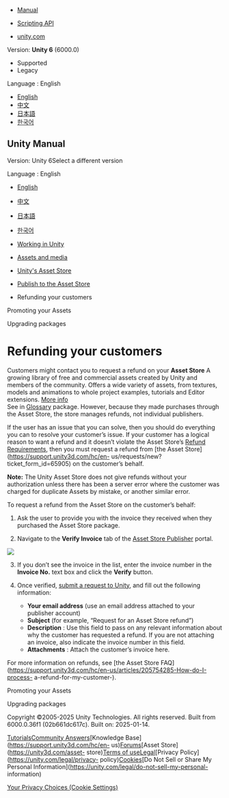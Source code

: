 [](https://docs.unity3d.com)

  * [Manual](../Manual/index.html)
  * [Scripting API](../ScriptReference/index.html)

  * [unity.com](https://unity.com/)

Version: **Unity 6** (6000.0)

  * Supported
  * Legacy

Language : English

  * [English](/Manual/AssetStoreRefunding.html)
  * [中文](/cn/current/Manual/AssetStoreRefunding.html)
  * [日本語](/ja/current/Manual/AssetStoreRefunding.html)
  * [한국어](/kr/current/Manual/AssetStoreRefunding.html)

[](https://docs.unity3d.com)

## Unity Manual

Version: Unity 6Select a different version

Language : English

  * [English](/Manual/AssetStoreRefunding.html)
  * [中文](/cn/current/Manual/AssetStoreRefunding.html)
  * [日本語](/ja/current/Manual/AssetStoreRefunding.html)
  * [한국어](/kr/current/Manual/AssetStoreRefunding.html)

  * [Working in Unity](working-in-unity.html)
  * [Assets and media](assets-and-media.html)
  * [Unity's Asset Store](AssetStore.html)
  * [Publish to the Asset Store](AssetStorePublishing.html)
  * Refunding your customers

[](AssetStorePromotion.html)

Promoting your Assets

[](AssetStoreUpgrade.html)

Upgrading packages

# Refunding your customers

Customers might contact you to request a refund on your **Asset Store** A
growing library of free and commercial assets created by Unity and members of
the community. Offers a wide variety of assets, from textures, models and
animations to whole project examples, tutorials and Editor extensions. [More
info](AssetStore.html)  
See in [Glossary](Glossary.html#AssetStore) package. However, because they
made purchases through the Asset Store, the store manages refunds, not
individual publishers.

If the user has an issue that you can solve, then you should do everything you
can to resolve your customer’s issue. If your customer has a logical reason to
want a refund and it doesn’t violate the Asset Store’s [Refund
Requirements](https://unity3d.com/legal/as_provider), then you must request a
refund from [the Asset Store](https://support.unity3d.com/hc/en-
us/requests/new?ticket_form_id=65905) on the customer’s behalf.

**Note:** The Unity Asset Store does not give refunds without your
authorization unless there has been a server error where the customer was
charged for duplicate Assets by mistake, or another similar error.

To request a refund from the Asset Store on the customer’s behalf:

  1. Ask the user to provide you with the invoice they received when they purchased the Asset Store package.

  2. Navigate to the **Verify Invoice** tab of the [Asset Store Publisher](https://publisher.assetstore.unity3d.com/) portal.

![](../uploads/Main/AssetStoreRefunding.png)

  3. If you don’t see the invoice in the list, enter the invoice number in the **Invoice No.** text box and click the **Verify** button.

  4. Once verified, [submit a request to Unity](https://support.unity3d.com/hc/en-us/requests/new?ticket_form_id=65905), and fill out the following information:

     * **Your email address** (use an email address attached to your publisher account)
     * **Subject** (for example, “Request for an Asset Store refund”)
     * **Description** : Use this field to pass on any relevant information about why the customer has requested a refund. If you are not attaching an invoice, also indicate the invoice number in this field.
     * **Attachments** : Attach the customer’s invoice here.

For more information on refunds, see [the Asset Store
FAQ](https://support.unity3d.com/hc/en-us/articles/205754285-How-do-I-process-
a-refund-for-my-customer-).

[](AssetStorePromotion.html)

Promoting your Assets

[](AssetStoreUpgrade.html)

Upgrading packages

Copyright ©2005-2025 Unity Technologies. All rights reserved. Built from
6000.0.36f1 (02b661dc617c). Built on: 2025-01-14.

[Tutorials](https://learn.unity.com/)[Community
Answers](https://answers.unity3d.com)[Knowledge
Base](https://support.unity3d.com/hc/en-
us)[Forums](https://forum.unity3d.com)[Asset Store](https://unity3d.com/asset-
store)[Terms of
use](https://docs.unity3d.com/Manual/TermsOfUse.html)[Legal](https://unity.com/legal)[Privacy
Policy](https://unity.com/legal/privacy-
policy)[Cookies](https://unity.com/legal/cookie-policy)[Do Not Sell or Share
My Personal Information](https://unity.com/legal/do-not-sell-my-personal-
information)

[Your Privacy Choices (Cookie Settings)](javascript:void\(0\);)

